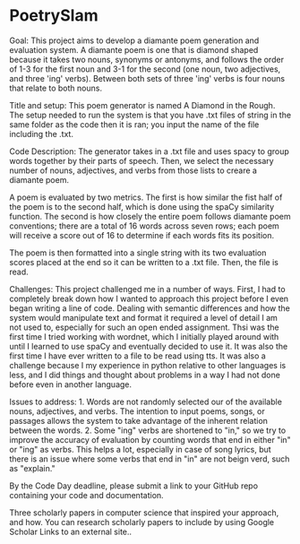 # PoetrySlam

Goal: This project aims to develop a diamante poem generation and evaluation 
system. A diamante poem is one that is diamond shaped because it takes two 
nouns, synonyms or antonyms, and follows the order of 1-3 for the first noun 
and 3-1 for the second (one noun, two adjectives, and three 'ing' verbs). 
Between both sets of three 'ing' verbs is four nouns that relate to both nouns.

Title and setup: This poem generator is named A Diamond in the Rough. 
The setup needed to run the system is that you have .txt files of string in the
same folder as the code then it is ran; you input the name of the file 
including the .txt.

Code Description: The generator takes in a .txt file and uses spacy to group 
words together by their parts of speech. Then, we select the necessary number 
of nouns, adjectives, and verbs from those lists to creare a diamante poem.

A poem is evaluated by two metrics. The first is how similar the fist half of 
the poem is to the second half, which is done using the spaCy similarity 
function. The second is how closely the entire poem follows diamante poem 
conventions; there are a total of 16 words across seven rows; each poem will 
receive a score out of 16 to determine if each words fits its position.

The poem is then formatted into a single string with its two evaluation scores 
placed at the end so it can be written to a .txt file. Then, the file is read.

Challenges: This project challenged me in a number of ways. First, I had to 
completely break down how I wanted to approach this project before I even began
writing a line of code. Dealing with semantic differences and how the system 
would manipulate text and format it required a level of detail I am not used 
to, especially for such an open ended assignment. Thsi was the first time I 
tried working with wordnet, which I initially played around with until I 
learned to use spaCy and eventually decided to use it. It was also the first 
time I have ever written to a file to be read using tts. It was also a 
challenge because I my experience in python relative to other languages is 
less, and I did things and thought about problems in a way I had not done 
before even in another language.

Issues to address: 1. Words are not randomly selected our of the available 
nouns, adjectives, and verbs. The intention to input poems, songs, or passages 
allows the system to take advantage of the inherent relation between the words.
2. Some "ing" verbs are shortened to "in," so we try to improve the accuracy of
evaluation by counting words that end in either "in" or "ing" as verbs. This 
helps a lot, especially in case of song lyrics, but there is an issue where 
some verbs that end in "in" are not beign verd, such as "explain."



By the Code Day deadline, please submit a link to your GitHub repo containing your code and documentation. 


Three scholarly papers in computer science that inspired your approach, and how.  You can research scholarly papers to include by using Google Scholar Links to an external site..
